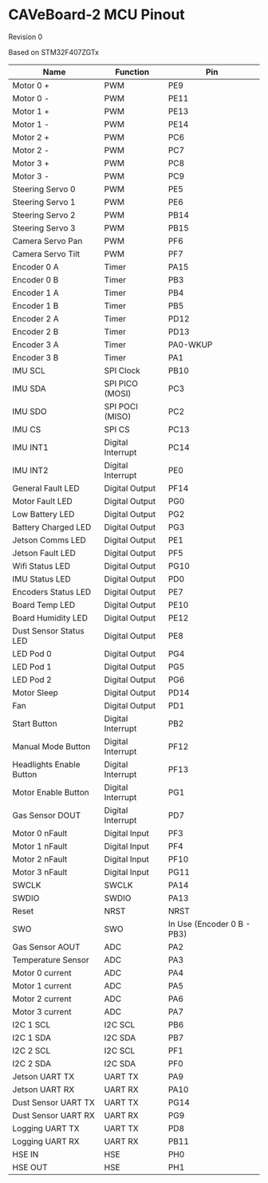 # CAVeBoard-2 MCU Pinout

Revision 0

Based on STM32F407ZGTx

| Name                     | Function          | Pin                        |
| ------------------------ | ----------------- | -------------------------- |
| Motor 0 +                | PWM               | PE9                        |
| Motor 0 -                | PWM               | PE11                       |
| Motor 1 +                | PWM               | PE13                       |
| Motor 1 -                | PWM               | PE14                       |
| Motor 2 +                | PWM               | PC6                        |
| Motor 2 -                | PWM               | PC7                        |
| Motor 3 +                | PWM               | PC8                        |
| Motor 3 -                | PWM               | PC9                        |
| Steering Servo 0         | PWM               | PE5                        |
| Steering Servo 1         | PWM               | PE6                        |
| Steering Servo 2         | PWM               | PB14                       |
| Steering Servo 3         | PWM               | PB15                       |
| Camera Servo Pan         | PWM               | PF6                        |
| Camera Servo Tilt        | PWM               | PF7                        |
| Encoder 0 A              | Timer             | PA15                       |
| Encoder 0 B              | Timer             | PB3                        |
| Encoder 1 A              | Timer             | PB4                        |
| Encoder 1 B              | Timer             | PB5                        |
| Encoder 2 A              | Timer             | PD12                       |
| Encoder 2 B              | Timer             | PD13                       |
| Encoder 3 A              | Timer             | PA0-WKUP                   |
| Encoder 3 B              | Timer             | PA1                        |
| IMU SCL                  | SPI Clock         | PB10                       |
| IMU SDA                  | SPI PICO (MOSI)   | PC3                        |
| IMU SDO                  | SPI POCI (MISO)   | PC2                        |
| IMU CS                   | SPI CS            | PC13                       |
| IMU INT1                 | Digital Interrupt | PC14                       |
| IMU INT2                 | Digital Interrupt | PE0                        |
| General Fault LED        | Digital Output    | PF14                       |
| Motor Fault LED          | Digital Output    | PG0                        |
| Low Battery LED          | Digital Output    | PG2                        |
| Battery Charged LED      | Digital Output    | PG3                        |
| Jetson Comms LED         | Digital Output    | PE1                        |
| Jetson Fault LED         | Digital Output    | PF5                        |
| Wifi Status LED          | Digital Output    | PG10                       |
| IMU Status LED           | Digital Output    | PD0                        |
| Encoders Status LED      | Digital Output    | PE7                        |
| Board Temp LED           | Digital Output    | PE10                       |
| Board Humidity LED       | Digital Output    | PE12                       |
| Dust Sensor Status LED   | Digital Output    | PE8                        |
| LED Pod 0                | Digital Output    | PG4                        |
| LED Pod 1                | Digital Output    | PG5                        |
| LED Pod 2                | Digital Output    | PG6                        |
| Motor Sleep              | Digital Output    | PD14                       |
| Fan                      | Digital Output    | PD1                        |
| Start Button             | Digital Interrupt | PB2                        |
| Manual Mode Button       | Digital Interrupt | PF12                       |
| Headlights Enable Button | Digital Interrupt | PF13                       |
| Motor Enable Button      | Digital Interrupt | PG1                        |
| Gas Sensor DOUT          | Digital Interrupt | PD7                        |
| Motor 0 nFault           | Digital Input     | PF3                        |
| Motor 1 nFault           | Digital Input     | PF4                        |
| Motor 2 nFault           | Digital Input     | PF10                       |
| Motor 3 nFault           | Digital Input     | PG11                       |
| SWCLK                    | SWCLK             | PA14                       |
| SWDIO                    | SWDIO             | PA13                       |
| Reset                    | NRST              | NRST                       |
| SWO                      | SWO               | In Use (Encoder 0 B - PB3) |
| Gas Sensor AOUT          | ADC               | PA2                        |
| Temperature Sensor       | ADC               | PA3                        |
| Motor 0 current          | ADC               | PA4                        |
| Motor 1 current          | ADC               | PA5                        |
| Motor 2 current          | ADC               | PA6                        |
| Motor 3 current          | ADC               | PA7                        |
| I2C 1 SCL                | I2C SCL           | PB6                        |
| I2C 1 SDA                | I2C SDA           | PB7                        |
| I2C 2 SCL                | I2C SCL           | PF1                        |
| I2C 2 SDA                | I2C SDA           | PF0                        |
| Jetson UART TX           | UART TX           | PA9                        |
| Jetson UART RX           | UART RX           | PA10                       |
| Dust Sensor UART TX      | UART TX           | PG14                       |
| Dust Sensor UART RX      | UART RX           | PG9                        |
| Logging UART TX          | UART TX           | PD8                        |
| Logging UART RX          | UART RX           | PB11                       |
| HSE IN                   | HSE               | PH0                        |
| HSE OUT                  | HSE               | PH1                        |